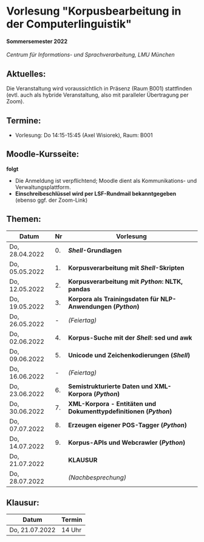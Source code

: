 # Vorlesung "Korpusbearbeitung in der Computerlinguistik"

#### Sommersemester 2022

*Centrum für Informations- und Sprachverarbeitung, LMU München*


## Aktuelles:

Die Veranstaltung wird voraussichtlich in Präsenz (Raum B001) stattfinden (evtl. auch als hybride Veranstaltung, also mit paralleler Übertragung per Zoom).


## Termine:

- Vorlesung: Do 14:15-15:45 (Axel Wisiorek), Raum: B001



## Moodle-Kursseite:

**folgt**

- Die Anmeldung ist verpflichtend; Moodle dient als Kommunikations- und Verwaltungsplattform.
- **Einschreibeschlüssel wird per LSF-Rundmail bekanntgegeben** (ebenso ggf. der Zoom-Link)




## Themen:

| Datum  | Nr | Vorlesung | 
| ------------- | ------------- | ------------- | 
|  Do, 28.04.2022 |  0. | ***Shell*-Grundlagen** |
|  Do, 05.05.2022 |  1. | **Korpusverarbeitung mit *Shell*-Skripten** |
|  Do, 12.05.2022 |  2. | **Korpusverarbeitung mit *Python*: NLTK, pandas** |
|  Do, 19.05.2022 |  3. | **Korpora als Trainingsdaten für NLP-Anwendungen (*Python*)** |
|  Do, 26.05.2022 |  - | *(Feiertag)*  |
|  Do, 02.06.2022 |  4. | **Korpus-Suche mit der *Shell*: sed und awk** |
|  Do, 09.06.2022 |  5. | **Unicode und Zeichenkodierungen (*Shell*)** |
|  Do, 16.06.2022 | - | *(Feiertag)*  |
|  Do, 23.06.2022 |  6. | **Semistrukturierte Daten und XML-Korpora (*Python*)** |
|  Do, 30.06.2022 |  7. | **XML-Korpora - Entitäten und Dokumenttypdefinitionen (*Python*)** |
|  Do, 07.07.2022 |  8. | **Erzeugen eigener POS-Tagger (*Python*)** |
|  Do, 14.07.2022 |  9. | **Korpus-APIs und Webcrawler (*Python*)** |
|  Do, 21.07.2022 |   | **KLAUSUR** |
|  Do, 28.07.2022 |   | *(Nachbesprechung)* |


## Klausur:

| Datum  | Termin | 
| ------------- | ------------- | 
|  Do, 21.07.2022 |  14 Uhr   | 


